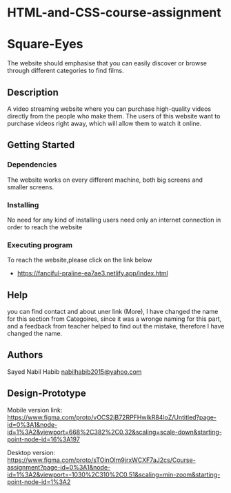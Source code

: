 # HTML-and-CSS-course-assignment

# Square-Eyes

The website should emphasise that you can easily discover or browse through different categories to find films.

## Description

A video streaming website where you can purchase high-quality videos directly from the people who make them. The users of this website want to purchase videos right away, which will allow them to watch it online.

## Getting Started

### Dependencies

The website works on every different machine, both big screens and smaller screens.

### Installing

No need for any kind of installing
users need only an internet connection in order to reach the website

### Executing program

To reach the website,please click on the link below

- https://fanciful-praline-ea7ae3.netlify.app/index.html

## Help

you can find contact and about uner link (More), I have changed the name for this section from Categoires, since it was a wronge naming for this part, and a feedback from teacher helped to find out the mistake, therefore I have changed the name.

## Authors

Sayed Nabil Habib nabilhabib2015@yahoo.com

## Design-Prototype

Mobile version link:
https://www.figma.com/proto/vOCS2jB72RPFHwIkR84loZ/Untitled?page-id=0%3A1&node-id=1%3A2&viewport=668%2C382%2C0.32&scaling=scale-down&starting-point-node-id=16%3A197

Desktop version:
https://www.figma.com/proto/sTOinOIm9jrxWCXF7aJ2cs/Course-assignment?page-id=0%3A1&node-id=1%3A2&viewport=-1030%2C310%2C0.51&scaling=min-zoom&starting-point-node-id=1%3A2
